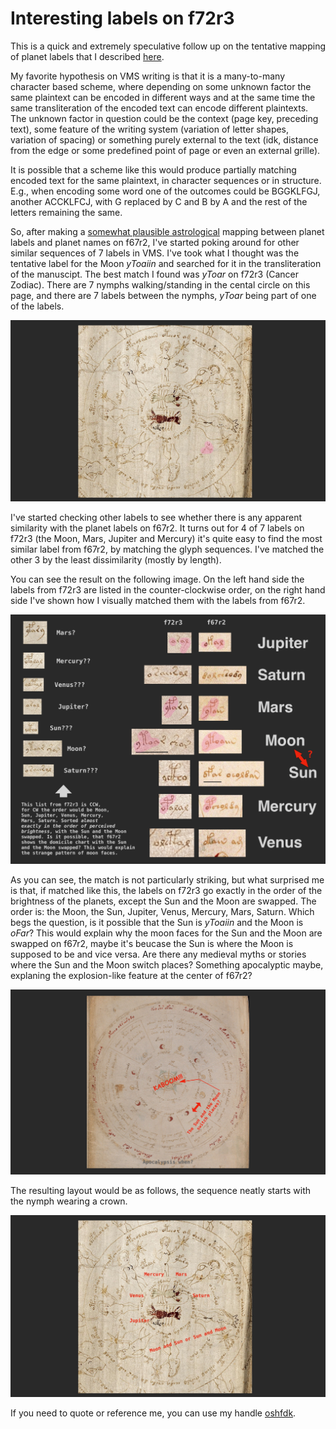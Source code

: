 # Interesting labels on f72r3

This is a quick and extremely speculative follow up on the tentative mapping of planet labels that I described [here](./README.md).

My favorite hypothesis on VMS writing is that it is a many-to-many character based scheme, where depending on some unknown factor the same plaintext can be encoded in different ways and at the same time the same transliteration of the encoded text can encode different plaintexts. The unknown factor in question could be the context (page key, preceding text), some feature of the writing system (variation of letter shapes, variation of spacing) or something purely external to the text (idk, distance from the edge or some predefined point of page or even an external grille).

It is possible that a scheme like this would produce partially matching encoded text for the same plaintext, in character sequences or in structure. E.g., when encoding some word one of the outcomes could be BGGKLFGJ, another ACCKLFCJ, with G replaced by C and B by A and the rest of the letters remaining the same.

So, after making a [somewhat plausible astrological](./README.md) mapping between planet labels and planet names on f67r2, I've started poking around for other similar sequences of 7 labels in VMS. I've took what I thought was the tentative label for the Moon _yToaiin_ and searched for it in the transliteration of the manuscipt. The best match I found was _yToar_ on f72r3 (Cancer Zodiac). There are 7 nymphs walking/standing in the cental circle on this page, and there are 7 labels between the nymphs, _yToar_ being part of one of the labels. 

[![f72r3 with _yToar_ highlighted](images/f72r3ytoar.jpg)](#knowhere)

I've started checking other labels to see whether there is any apparent similarity with the planet labels on f67r2. It turns out for 4 of 7 labels on f72r3 (the Moon, Mars, Jupiter and Mercury) it's quite easy to find the most similar label from f67r2, by matching the glyph sequences. I've matched the other 3 by the least dissimilarity (mostly by length).

You can see the result on the following image. On the left hand side the labels from f72r3 are listed in the counter-clockwise order, on the right hand side I've shown how I visually matched them with the labels from f67r2.

[![a comparison of labels from f67r2 and f72r3](images/f72r3labels.jpg)](#knowhere)

As you can see, the match is not particularly striking, but what surprised me is that, if matched like this, the labels on f72r3 go exactly in the order of the brightness of the planets, except the Sun and the Moon are swapped. The order is: the Moon, the Sun, Jupiter, Venus, Mercury, Mars, Saturn. Which begs the question, is it possible that the Sun is _yToaiin_ and the Moon is _oFar_? This would explain why the moon faces for the Sun and the Moon are swapped on f67r2, maybe it's beucase the Sun is where the Moon is supposed to be and vice versa. Are there any medieval myths or stories where the Sun and the Moon switch places? Something apocalyptic maybe, explaning the explosion-like feature at the center of f67r2?

[![apocalyptic f67r2](images/kaboom.jpg)](#knowhere)

The resulting layout would be as follows, the sequence neatly starts with the nymph wearing a crown.

[![f72r3 labels layout](images/f72r3layout.jpg)](#knowhere)

If you need to quote or reference me, you can use my handle [oshfdk](https://twitter.com/oshfdk).


